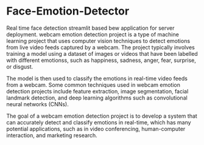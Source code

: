 # Face-Emotion-Detector
Real time face detection streamlit based bew application for server deployment.
webcam emotion detection project is a type of machine learning project that uses computer vision techniques to detect emotions from live video feeds captured by a webcam. The project typically involves training a model using a dataset of images or videos that have been labelled with different emotionss, such as happiness, sadness, anger, fear, surprise, or disgust.

The model is then used to classify the emotions in real-time video feeds from a webcam. Some common techniques used in webcam emotion detection projects include feature extraction, image segmentation, facial landmark detection, and deep learning algorithms such as convolutional neural networks (CNNs).

The goal of a webcam emotion detection project is to develop a system that can accurately detect and classify emotions in real-time, which has many potential applications, such as in video conferencing, human-computer interaction, and marketing research.
